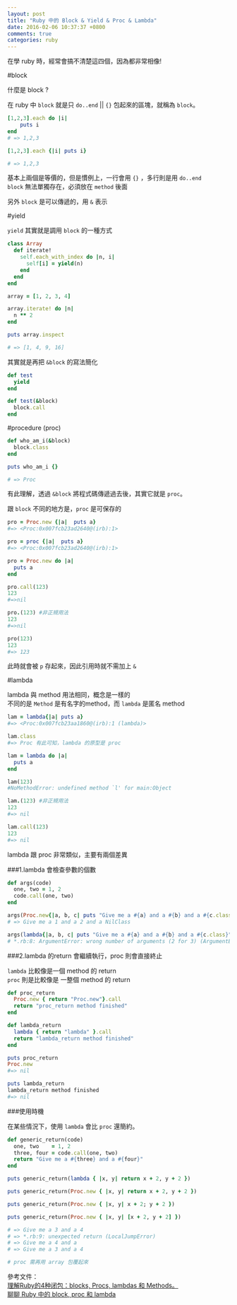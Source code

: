```yaml
---
layout: post
title: "Ruby 中的 Block & Yield & Proc & Lambda"
date: 2016-02-06 10:37:37 +0800
comments: true
categories: ruby
---
```


在學 ruby 時，經常會搞不清楚這四個，因為都非常相像!  

<!-- more -->

#block

什麼是 block ?

在 ruby 中 `block` 就是只 `do..end` || `{}` 包起來的區塊，就稱為 `block`。

```ruby
[1,2,3].each do |i|
	puts i
end
# => 1,2,3

[1,2,3].each {|i| puts i}

# => 1,2,3
```

基本上兩個是等價的，但是慣例上，一行會用 `{}` ，多行則是用 `do..end`  
`block` 無法單獨存在，必須放在 `method` 後面

另外 `block` 是可以傳遞的，用 `&` 表示


#yield

`yield` 其實就是調用 `block` 的一種方式  

```ruby
class Array
  def iterate!
    self.each_with_index do |n, i|
      self[i] = yield(n)
    end
  end
end

array = [1, 2, 3, 4]

array.iterate! do |n|
  n ** 2
end

puts array.inspect

# => [1, 4, 9, 16]
```

其實就是再把 `&block` 的寫法簡化

```ruby
def test
  yield
end

def test(&block)
  block.call
end
```

#procedure (proc)

```ruby
def who_am_i(&block)
  block.class
end

puts who_am_i {}

# => Proc
```

有此理解，透過 `&block` 將程式碼傳遞過去後，其實它就是 `proc`。

跟 `block` 不同的地方是，`proc` 是可保存的

```ruby
pro = Proc.new {|a|  puts a}
#=> <Proc:0x007fcb23ad2640@(irb):1>

pro = proc {|a|  puts a}
#=> <Proc:0x007fcb23ad2640@(irb):1>

pro = Proc.new do |a|
  puts a
end

pro.call(123)
123
#=>nil

pro.(123) #非正規用法
123
#=>nil

pro(123)
123
#=> 123
```

此時就會被 `p` 存起來，因此引用時就不需加上 `&`

#lambda

lambda 與 method 用法相同，概念是一樣的  
不同的是 `Method` 是有名字的method，而 `lambda` 是匿名 method

```ruby
lam = lambda{|a| puts a}
#=> <Proc:0x007fcb23aa1860@(irb):1 (lambda)>

lam.class
#=> Proc 有此可知，lambda 的原型是 proc

lam = lambda do |a|
  puts a
end

lam(123)
#NoMethodError: undefined method `l' for main:Object

lam.(123) #非正規用法
123
#=> nil

lam.call(123)
123
#=> nil
```


lambda 跟 proc 非常類似，主要有兩個差異  

###1.lambda 會檢查參數的個數

```ruby
def args(code)
  one, two = 1, 2
  code.call(one, two)
end

args(Proc.new{|a, b, c| puts "Give me a #{a} and a #{b} and a #{c.class}"})
# => Give me a 1 and a 2 and a NilClass

args(lambda{|a, b, c| puts "Give me a #{a} and a #{b} and a #{c.class}"})
# *.rb:8: ArgumentError: wrong number of arguments (2 for 3) (ArgumentError)
```
###2.lambda 的return 會繼續執行，proc 則會直接終止

`lambda` 比較像是一個 method 的 return   
`proc` 則是比較像是 一整個 method 的 return

```ruby
def proc_return
  Proc.new { return "Proc.new"}.call
  return "proc_return method finished"
end

def lambda_return
  lambda { return "lambda" }.call
  return "lambda_return method finished"
end

puts proc_return
Proc.new
#=> nil

puts lambda_return
lambda_return method finished
#=> nil
```

###使用時機

在某些情況下，使用 `lambda` 會比 `proc` 還簡約。

```ruby
def generic_return(code)
  one, two    = 1, 2
  three, four = code.call(one, two)
  return "Give me a #{three} and a #{four}"
end

puts generic_return(lambda { |x, y| return x + 2, y + 2 })

puts generic_return(Proc.new { |x, y| return x + 2, y + 2 })

puts generic_return(Proc.new { |x, y| x + 2; y + 2 })

puts generic_return(Proc.new { |x, y| [x + 2, y + 2] })

# => Give me a 3 and a 4
# => *.rb:9: unexpected return (LocalJumpError)
# => Give me a 4 and a
# => Give me a 3 and a 4

# proc 需再用 array 包覆起來
```

參考文件：  
[理解Ruby的4种闭包：blocks, Procs, lambdas 和 Methods。](http://rubyer.me/blog/917/)  
[聊聊 Ruby 中的 block, proc 和 lambda](https://ruby-china.org/topics/10414)
